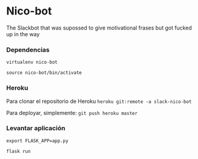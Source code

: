 # Nico-bot
The Slackbot that was supossed to give motivational frases but got fucked up in the way

### Dependencias
`virtualenv nico-bot`

`source nico-bot/bin/activate`

### Heroku
Para clonar el repositorio de Heroku
`heroku git:remote -a slack-nico-bot`

Para deployar, simplemente:
`git push heroku master`

### Levantar aplicación
`export FLASK_APP=app.py`

`flask run`